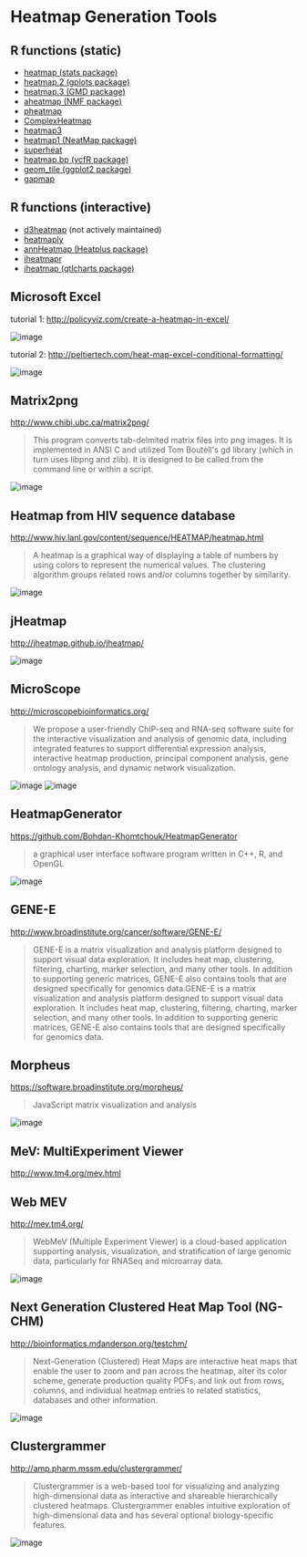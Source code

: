 # Heatmap Generation Tools


## R functions (static)

* [heatmap (stats package)](https://www.rdocumentation.org/packages/stats/topics/heatmap)
* [heatmap.2 (gplots package)](https://www.rdocumentation.org/packages/gplots/topics/heatmap.2)
* [heatmap.3 (GMD package)](https://www.rdocumentation.org/packages/GMD/topics/heatmap.3)
* [aheatmap (NMF package)](https://www.rdocumentation.org/packages/NMF/topics/aheatmap)
* [pheatmap](https://github.com/raivokolde/pheatmap)
* [ComplexHeatmap](https://github.com/jokergoo/ComplexHeatmap)
* [heatmap3](https://www.rdocumentation.org/packages/heatmap3/topics/heatmap3)
* [heatmap1 (NeatMap package)](https://www.rdocumentation.org/packages/NeatMap/topics/heatmap1)
* [superheat](https://rlbarter.github.io/superheat)
* [heatmap.bp (vcfR package)](https://www.rdocumentation.org/packages/vcfR/topics/heatmap.bp)
* [geom_tile (ggplot2 package)](https://www.rdocumentation.org/packages/ggplot2/topics/geom_tile)
* [gapmap](https://cran.r-project.org/package=gapmap)


## R functions (interactive)

* [d3heatmap](https://github.com/rstudio/d3heatmap) (not actively maintained)
* [heatmaply](https://github.com/talgalili/heatmaply)
* [annHeatmap (Heatplus package)](https://www.rdocumentation.org/packages/Heatplus/topics/annHeatmap)
* [iheatmapr](https://github.com/AliciaSchep/iheatmapr)
* [iheatmap (qtlcharts package)](https://www.rdocumentation.org/packages/qtlcharts/topics/iheatmap)


## Microsoft Excel

tutorial 1: http://policyviz.com/create-a-heatmap-in-excel/

![image](https://cloud.githubusercontent.com/assets/6363505/20320165/e6508b20-ab3e-11e6-869a-f7652a1130b1.png)

tutorial 2: http://peltiertech.com/heat-map-excel-conditional-formatting/

![image](https://cloud.githubusercontent.com/assets/6363505/20320201/066ca0a6-ab3f-11e6-82be-85da3b87df7b.png)


## Matrix2png

http://www.chibi.ubc.ca/matrix2png/

> This program converts tab-delmited matrix files into png images. It is implemented in ANSI C and utilized Tom Boutell's gd library (which in turn uses libpng and zlib). It is designed to be called from the command line or within a script.

![image](https://cloud.githubusercontent.com/assets/6363505/20319394/deeac36c-ab3b-11e6-8aea-8a2b38f646ab.png)


## Heatmap from HIV sequence database

http://www.hiv.lanl.gov/content/sequence/HEATMAP/heatmap.html

> A heatmap is a graphical way of displaying a table of numbers by using colors to represent the numerical values. The clustering algorithm groups related rows and/or columns together by similarity.

![image](https://cloud.githubusercontent.com/assets/6363505/20319475/43bde904-ab3c-11e6-92a0-dcf5cfd2f443.png)


## jHeatmap

http://jheatmap.github.io/jheatmap/

![image](https://cloud.githubusercontent.com/assets/6363505/20319614/d74cac50-ab3c-11e6-86ee-2596160fa02d.png)


## MicroScope

http://microscopebioinformatics.org/

> We propose a user-friendly ChIP-seq and RNA-seq software suite for the interactive visualization and analysis of genomic data, including integrated features to support differential expression analysis, interactive heatmap production, principal component analysis, gene ontology analysis, and dynamic network visualization.

![image](https://cloud.githubusercontent.com/assets/6363505/20319787/73c6ff18-ab3d-11e6-9c00-f60b5a132f44.png)
![image](https://cloud.githubusercontent.com/assets/6363505/20319823/8de008d6-ab3d-11e6-88ab-52ba98293609.png)


## HeatmapGenerator

https://github.com/Bohdan-Khomtchouk/HeatmapGenerator

> a graphical user interface software program written in C++, R, and OpenGL

![image](https://cloud.githubusercontent.com/assets/6363505/20319693/1a5f8062-ab3d-11e6-8008-7949f81236b3.png)


## GENE-E

http://www.broadinstitute.org/cancer/software/GENE-E/

> GENE-E is a matrix visualization and analysis platform designed to support visual data exploration. It includes heat map, clustering, filtering, charting, marker selection, and many other tools. In addition to supporting generic matrices, GENE-E also contains tools that are designed specifically for genomics data.GENE-E is a matrix visualization and analysis platform designed to support visual data exploration. It includes heat map, clustering, filtering, charting, marker selection, and many other tools. In addition to supporting generic matrices, GENE-E also contains tools that are designed specifically for genomics data.


## Morpheus

https://software.broadinstitute.org/morpheus/

> JavaScript matrix visualization and analysis

![image](https://cloud.githubusercontent.com/assets/6363505/20319970/2dc5276e-ab3e-11e6-812a-84f2db7d57a6.png)


## MeV: MultiExperiment Viewer

http://www.tm4.org/mev.html


## Web MEV

http://mev.tm4.org/

> WebMeV (Multiple Experiment Viewer) is a cloud-based application supporting analysis, visualization, and stratification of large genomic data, particularly for RNASeq and microarray data.

![image](https://cloud.githubusercontent.com/assets/6363505/20319258/73762a5e-ab3b-11e6-829f-ad84cb26407d.png)


## Next Generation Clustered Heat Map Tool (NG-CHM)

http://bioinformatics.mdanderson.org/testchm/

> Next-Generation (Clustered) Heat Maps are interactive heat maps that enable the user to zoom and pan across the heatmap, alter its color scheme, generate production quality PDFs, and link out from rows, columns, and individual heatmap entries to related statistics, databases and other information.

![image](https://user-images.githubusercontent.com/6363505/31510128-cb6de678-af51-11e7-96ed-dd8d3db94316.png)


## Clustergrammer

http://amp.pharm.mssm.edu/clustergrammer/

> Clustergrammer is a web-based tool for visualizing and analyzing high-dimensional data as interactive and shareable hierarchically clustered heatmaps. Clustergrammer enables intuitive exploration of high-dimensional data and has several optional biology-specific features.

![image](https://user-images.githubusercontent.com/6363505/31510322-592e408e-af52-11e7-857a-33e747b63e06.png)

